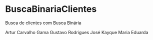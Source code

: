 # BuscaBinariaClientes
Busca de clientes com Busca Binária

Artur Carvalho Gama
Gustavo Rodrigues
José Kayque
Maria Eduarda 
